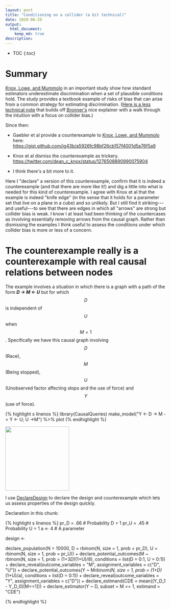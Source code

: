 ```yaml
---
layout: post
title: "Conditioning on a collider (a bit technical)"
date: 2020-06-29
output: 
  html_document:
    keep_md: true
description: 
---
```




<!-- Frequent Worries about RCTs: Questions and Answers -->

<!-- Author: Macartan Humphreys -->

* TOC 
{:toc}

# Summary

[Knox, Lowe, and Mummolo](https://www.cambridge.org/core/journals/american-political-science-review/article/administrative-records-mask-racially-biased-policing/66BC0F9998543868BB20F241796B79B8) in an important study show how standard estimators underestimate discrimination when a set of plausible conditions hold. The study provides a textbook example of risks of bias that can arise from a common strategy for estimating discrimination. ([Here is a less technical note](https://macartan.github.io/i/notes/collider_estimands.html) that builds off [Bronner's](https://fivethirtyeight.com/features/why-statistics-dont-capture-the-full-extent-of-the-systemic-bias-in-policing/) nice explainer with a walk through the intuition with a focus on collider bias.)

Since then:

* Gaebler et al provide a counterexample to [Knox, Lowe, and Mummolo](https://www.cambridge.org/core/journals/american-political-science-review/article/administrative-records-mask-racially-biased-policing/66BC0F9998543868BB20F241796B79B8) here:
https://gist.github.com/jg43b/a5926fc98bf26cb157f4001d5a76f5a9

* Knox et al dismiss the counterexample as trickery. https://twitter.com/dean_c_knox/status/1276508890990075904 

* I think there's a bit more to it. 

Here I "declare" a version of this counterexample, confirm that it is indeed a counterexample (and that there are more like it!) and dig a little into what is needed for this kind of counterexample. I agree with Knox et al that the example is indeed "knife edge" (in the sense that it holds for a parameter set that live on a plane in a cube) and so unlikely. But I still find it striking---and useful---to see that there are edges in which all "arrows" are strong but collider bias is weak. I know I at least had been thinking of the countercases as involving essentially removing arrows from the causal graph. Rather than dismissing the examples I think useful to assess the conditions under which collider bias is more or less of a concern.


# The counterexample really is a counterexample with real causal relations between nodes

The example involves a situation in which there is a graph with a path of the form ***D &rarr; M &larr; U*** but for which $$D$$ is independent of $$U$$ when $$M=1$$. Specifically we have this causal graph involving $$D$$ (Race), $$M$$ (Being stopped), $$U$$ (Unobserved factor affecting stops and the use of force) and $$Y$$ (use of force).

{% highlight s linenos %}
library(CausalQueries)
make_model("Y <- D -> M -> Y <- U; U ->M") %>% plot
{% endhighlight %}

<img src="https://macartan.github.io/assets/img/dag.png" width="200" height="200">

I use [DeclareDesign](declaredesign.org) to declare the design and counterexample which lets us assess properties of the design quickly.

Declaration in this chunk:

{% highlight s linenos %}
pr_D = .66  # Probability D = 1
pr_U = .45  # Probability U = 1
a <- 4      # A parameter

design <-
  
  declare_population(N = 10000,
                     D = rbinom(N, size = 1, prob = pr_D),
                     U = rbinom(N, size = 1, prob = pr_U)) +
  declare_potential_outcomes(M ~ rbinom(N, size = 1,  prob = (1+3*D)*(1+U)/8),
                             conditions = list(D = 0:1, U = 0:1)) +
  declare_reveal(outcome_variables = "M", assignment_variables = c("D", "U")) +
  declare_potential_outcomes(Y ~ M*rbinom(N, size = 1, prob = (1+D)*(1+U)/a),
                             conditions = list(D = 0:1)) +
  declare_reveal(outcome_variables = "Y",
                 assignment_variables = c("D")) +
  declare_estimand(CDE = mean((Y_D_1 - Y_D_0)[M==1])) +
  declare_estimator(Y ~ D, subset = M == 1, estimand = "CDE")
  
{% endhighlight %}


